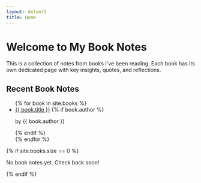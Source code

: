 ```yaml
---
layout: default
title: Home
---
```


# Welcome to My Book Notes

This is a collection of notes from books I've been reading. Each book has its own dedicated page with key insights, quotes, and reflections.

## Recent Book Notes

<ul class="book-list">
{% for book in site.books %}
  <li>
    <a href="{{ book.url | relative_url }}">{{ book.title }}</a>
    {% if book.author %}
    <p class="author">by {{ book.author }}</p>
    {% endif %}
  </li>
{% endfor %}
</ul>

{% if site.books.size == 0 %}
<p>No book notes yet. Check back soon!</p>
{% endif %}
